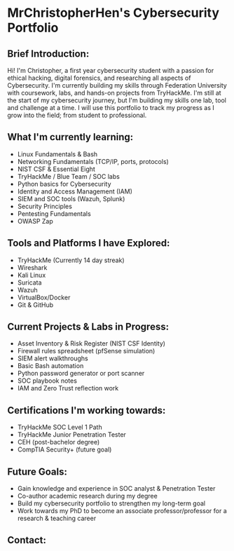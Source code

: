 # MrChristopherHen's Cybersecurity Portfolio

## Brief Introduction: 
Hi! I'm Christopher, a first year cybersecurity student with a passion for ethical hacking, digital forensics, and researching all aspects of Cybersecurity. I'm currently building my skills through Federation University with coursework, labs, and hands-on projects from TryHackMe. I'm still at the start of my cybersecurity journey, but I'm building my skills one lab, tool and challenge at a time. I will use this portfolio to track my progress as I grow into the field; from student to professional.

## What I'm currently learning:
- Linux Fundamentals & Bash
- Networking Fundamentals (TCP/IP, ports, protocols)
- NIST CSF & Essential Eight
- TryHackMe / Blue Team / SOC labs
- Python basics for Cybersecurity
- Identity and Access Management (IAM)
- SIEM and SOC tools (Wazuh, Splunk)
- Security Principles
- Pentesting Fundamentals
- OWASP Zap

## Tools and Platforms I have Explored:
- TryHackMe (Currently 14 day streak)
- Wireshark
- Kali Linux
- Suricata
- Wazuh
- VirtualBox/Docker
- Git & GitHub

## Current Projects & Labs in Progress:
- Asset Inventory & Risk Register (NIST CSF Identity)
- Firewall rules spreadsheet (pfSense simulation)
- SIEM alert walkthroughs
- Basic Bash automation
- Python password generator or port scanner
- SOC playbook notes
- IAM and Zero Trust reflection work

## Certifications I'm working towards:
- TryHackMe SOC Level 1 Path
- TryHackMe Junior Penetration Tester
- CEH (post-bachelor degree)
- CompTIA Security+ (future goal)

## Future Goals:
- Gain knowledge and experience in SOC analyst & Penetration Tester
- Co-author academic research during my degree
- Build my cybersecurity portfolio to strengthen my long-term goal
- Work towards my PhD to become an associate professor/professor for a research & teaching career

## Contact:

